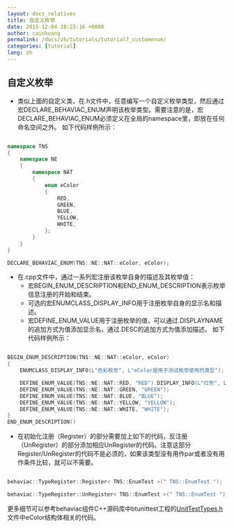 ```yaml
---
layout: docs_relatives
title: 自定义枚举
date: 2015-12-04 18:22:16 +0800
author: cainhuang
permalink: /docs/zh/tutorials/tutorial7_customenum/
categories: [tutorial]
lang: zh
---
```


## 自定义枚举
- 类似上面的自定义类，在.h文件中，任意编写一个自定义枚举类型，然后通过宏DECLARE_BEHAVIAC_ENUM声明该枚举类型。需要注意的是，宏DECLARE_BEHAVIAC_ENUM必须定义在全局的namespace里，即放在任何命名空间之外。
如下代码样例所示：


```cpp

namespace TNS
{
	namespace NE
	{
		namespace NAT
		{
    		enum eColor
			{
				RED,
            	GREEN,
            	BLUE,
            	YELLOW,
            	WHITE,
			};
		}
	}
}

DECLARE_BEHAVIAC_ENUM(TNS::NE::NAT::eColor, eColor);

```

- 在.cpp文件中，通过一系列宏注册该枚举自身的描述及其枚举值：
	- 宏BEGIN_ENUM_DESCRIPTION和END_ENUM_DESCRIPTION表示枚举信息注册的开始和结束。
	- 可选的宏ENUMCLASS_DISPLAY_INFO用于注册枚举自身的显示名和描述。
	- 宏DEFINE_ENUM_VALUE用于注册枚举的值，可以通过.DISPLAYNAME的追加方式为值添加显示名，通过.DESC的追加方式为值添加描述。
如下代码样例所示：


```cpp

BEGIN_ENUM_DESCRIPTION(TNS::NE::NAT::eColor, eColor)
{
    ENUMCLASS_DISPLAY_INFO(L"色彩枚举", L"eColor是用于测试枚举使用的类型");

    DEFINE_ENUM_VALUE(TNS::NE::NAT::RED, "RED").DISPLAY_INFO(L"红色", L"激进");
    DEFINE_ENUM_VALUE(TNS::NE::NAT::GREEN, "GREEN");
    DEFINE_ENUM_VALUE(TNS::NE::NAT::BLUE, "BLUE");
    DEFINE_ENUM_VALUE(TNS::NE::NAT::YELLOW, "YELLOW");
    DEFINE_ENUM_VALUE(TNS::NE::NAT::WHITE, "WHITE");
}
END_ENUM_DESCRIPTION()

```

- 在初始化注册（Register）的部分需要加上如下的代码，反注册（UnRegister）的部分添加相应UnRegister的代码。注意这部分Register/UnRegister的代码不是必须的，如果该类型没有用作par或者没有用作条件比较，就可以不需要。


```cpp

behaviac::TypeRegister::Register< TNS::EnumTest >(" TNS::EnumTest ");

behaviac::TypeRegister::UnRegister< TNS::EnumTest >(" TNS::EnumTest ");

```

更多细节可以参考behaviac组件C++源码库中btunittest工程的[UnitTestTypes.h]({{site.repository}}/blob/master/test/btunittest/Agent/UnitTestTypes.h)文件中eColor结构体相关的代码。
